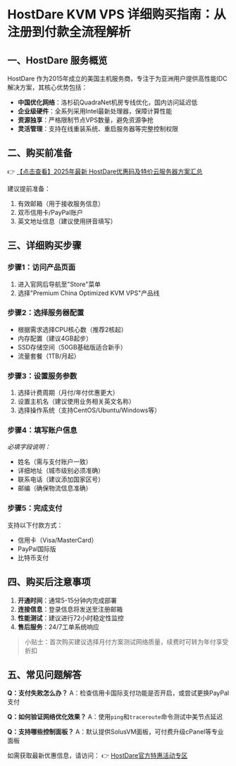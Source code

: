# HostDare KVM VPS 详细购买指南：从注册到付款全流程解析

## 一、HostDare 服务概览
HostDare 作为2015年成立的美国主机服务商，专注于为亚洲用户提供高性能IDC解决方案，其核心优势包括：
- **中国优化网络**：洛杉矶QuadraNet机房专线优化，国内访问延迟低
- **企业级硬件**：全系列采用Intel最新处理器，保障计算性能
- **资源独享**：严格限制节点VPS数量，避免资源争抢
- **灵活管理**：支持在线重装系统、重启服务器等完整控制权限

## 二、购买前准备
👉 [【点击查看】2025年最新 HostDare优惠码及特价云服务器方案汇总](https://bit.ly/hostdare)

建议提前准备：
1. 有效邮箱（用于接收服务信息）
2. 双币信用卡/PayPal账户
3. 英文地址信息（建议使用拼音填写）

## 三、详细购买步骤

### 步骤1：访问产品页面
1. 进入官网后导航至"Store"菜单
2. 选择"Premium China Optimized KVM VPS"产品线

### 步骤2：选择服务器配置
- 根据需求选择CPU核心数（推荐2核起）
- 内存配置（建议4GB起步）
- SSD存储空间（50GB基础版适合新手）
- 流量套餐（1TB/月起）

### 步骤3：设置服务参数
1. 选择计费周期（月付/年付优惠更大）
2. 设置主机名（建议使用业务相关英文名称）
3. 选择操作系统（支持CentOS/Ubuntu/Windows等）

### 步骤4：填写账户信息
*必填字段说明：*
- 姓名（需与支付账户一致）
- 详细地址（城市级别必须准确）
- 联系电话（建议添加国家区号）
- 邮编（确保物流信息准确）

### 步骤5：完成支付
支持以下付款方式：
- 信用卡（Visa/MasterCard）
- PayPal国际版
- 比特币支付

## 四、购买后注意事项
1. **开通时间**：通常5-15分钟内完成部署
2. **连接信息**：登录信息将发送至注册邮箱
3. **性能测试**：建议进行72小时稳定性监控
4. **售后服务**：24/7工单系统响应

> 小贴士：首次购买建议选择月付方案测试网络质量，续费时可转为年付享受折扣

## 五、常见问题解答
**Q：支付失败怎么办？**
A：检查信用卡国际支付功能是否开启，或尝试更换PayPal支付

**Q：如何验证网络优化效果？**
A：使用`ping`和`traceroute`命令测试中美节点延迟

**Q：支持哪些控制面板？**
A：默认提供SolusVM面板，可付费升级cPanel等专业面板

如需获取最新优惠信息，请访问：
👉 [HostDare官方特惠活动专区](https://bit.ly/hostdare)